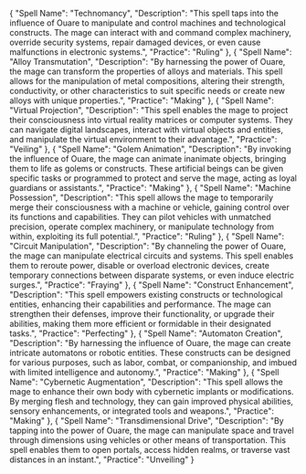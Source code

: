 {
  "Spell Name": "Technomancy",
  "Description": "This spell taps into the influence of Ouare to manipulate and control machines and technological constructs. The mage can interact with and command complex machinery, override security systems, repair damaged devices, or even cause malfunctions in electronic systems.",
  "Practice": "Ruling"
},
{
  "Spell Name": "Alloy Transmutation",
  "Description": "By harnessing the power of Ouare, the mage can transform the properties of alloys and materials. This spell allows for the manipulation of metal compositions, altering their strength, conductivity, or other characteristics to suit specific needs or create new alloys with unique properties.",
  "Practice": "Making"
},
{
  "Spell Name": "Virtual Projection",
  "Description": "This spell enables the mage to project their consciousness into virtual reality matrices or computer systems. They can navigate digital landscapes, interact with virtual objects and entities, and manipulate the virtual environment to their advantage.",
  "Practice": "Veiling"
},
{
  "Spell Name": "Golem Animation",
  "Description": "By invoking the influence of Ouare, the mage can animate inanimate objects, bringing them to life as golems or constructs. These artificial beings can be given specific tasks or programmed to protect and serve the mage, acting as loyal guardians or assistants.",
  "Practice": "Making"
},
{
  "Spell Name": "Machine Possession",
  "Description": "This spell allows the mage to temporarily merge their consciousness with a machine or vehicle, gaining control over its functions and capabilities. They can pilot vehicles with unmatched precision, operate complex machinery, or manipulate technology from within, exploiting its full potential.",
  "Practice": "Ruling"
},
{
  "Spell Name": "Circuit Manipulation",
  "Description": "By channeling the power of Ouare, the mage can manipulate electrical circuits and systems. This spell enables them to reroute power, disable or overload electronic devices, create temporary connections between disparate systems, or even induce electric surges.",
  "Practice": "Fraying"
},
{
  "Spell Name": "Construct Enhancement",
  "Description": "This spell empowers existing constructs or technological entities, enhancing their capabilities and performance. The mage can strengthen their defenses, improve their functionality, or upgrade their abilities, making them more efficient or formidable in their designated tasks.",
  "Practice": "Perfecting"
},
{
  "Spell Name": "Automaton Creation",
  "Description": "By harnessing the influence of Ouare, the mage can create intricate automatons or robotic entities. These constructs can be designed for various purposes, such as labor, combat, or companionship, and imbued with limited intelligence and autonomy.",
  "Practice": "Making"
},
{
  "Spell Name": "Cybernetic Augmentation",
  "Description": "This spell allows the mage to enhance their own body with cybernetic implants or modifications. By merging flesh and technology, they can gain improved physical abilities, sensory enhancements, or integrated tools and weapons.",
  "Practice": "Making"
},
{
  "Spell Name": "Transdimensional Drive",
  "Description": "By tapping into the power of Ouare, the mage can manipulate space and travel through dimensions using vehicles or other means of transportation. This spell enables them to open portals, access hidden realms, or traverse vast distances in an instant.",
  "Practice": "Unveiling"
}